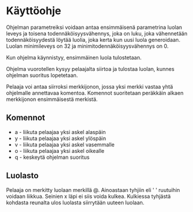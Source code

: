 # Käyttöohje

Ohjelman parametreiksi voidaan antaa ensimmäisenä parametrina luolan leveys ja toisena todennäköisyysvähennys, joka on luku, joka vähennetään todennäköisyydestä löytää luolia, joka kerta kun uusi luola generoidaan. Luolan minimileveys on 32 ja minimitodennäköisyysvähennys on 0.

Kun ohjelma käynnistyy, ensimmäinen luola tulostetaan.

Ohjelma vuorotellen kysyy pelaajalta siirtoa ja tulostaa luolan, kunnes ohjelman suoritus lopetetaan.

Pelaaja voi antaa siirroksi merkkijonon, jossa yksi merkki vastaa yhtä ohjelmalle annettavaa komentoa. Komennot suoritetaan peräkkäin alkaen merkkijonon ensimmäisestä merkistä.

## Komennot

* a - liikuta pelaajaa yksi askel alaspäin
* y - liikuta pelaajaa yksi askel ylöspäin
* v - liikuta pelaajaa yksi askel vasemmalle
* o - liikuta pelaajaa yksi askel oikealle
* q - keskeytä ohjelman suoritus

## Luolasto

Pelaaja on merkitty luolaan merkillä @. Ainoastaan tyhjiin eli ' ' ruutuihin voidaan liikkua. Seinien x läpi ei siis voida kulkea. Kulkiessa tyhjästä kohdasta reunalta ulos luolasta siirrytään uuteen luolaan.
